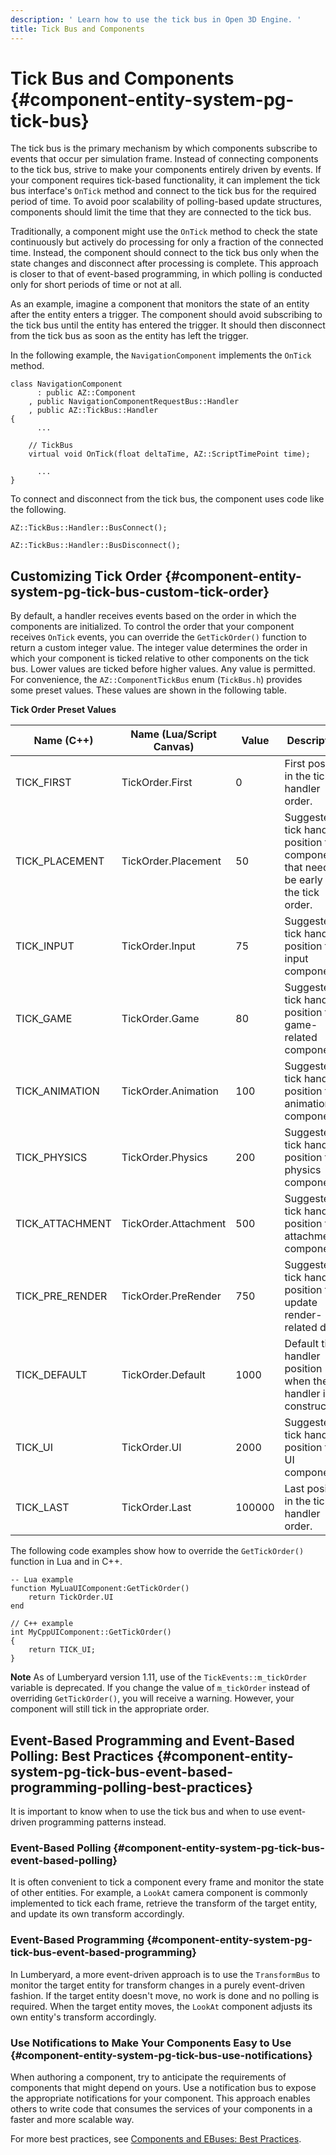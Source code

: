 ```yaml
---
description: ' Learn how to use the tick bus in Open 3D Engine. '
title: Tick Bus and Components
---
```

# Tick Bus and Components {#component-entity-system-pg-tick-bus}

The tick bus is the primary mechanism by which components subscribe to events that occur per simulation frame\. Instead of connecting components to the tick bus, strive to make your components entirely driven by events\. If your component requires tick\-based functionality, it can implement the tick bus interface's `OnTick` method and connect to the tick bus for the required period of time\. To avoid poor scalability of polling\-based update structures, components should limit the time that they are connected to the tick bus\.

Traditionally, a component might use the `OnTick` method to check the state continuously but actively do processing for only a fraction of the connected time\. Instead, the component should connect to the tick bus only when the state changes and disconnect after processing is complete\. This approach is closer to that of event\-based programming, in which polling is conducted only for short periods of time or not at all\.

As an example, imagine a component that monitors the state of an entity after the entity enters a trigger\. The component should avoid subscribing to the tick bus until the entity has entered the trigger\. It should then disconnect from the tick bus as soon as the entity has left the trigger\.

In the following example, the `NavigationComponent` implements the `OnTick` method\.

```
class NavigationComponent
      : public AZ::Component
    , public NavigationComponentRequestBus::Handler
    , public AZ::TickBus::Handler
{
      ...

    // TickBus
    virtual void OnTick(float deltaTime, AZ::ScriptTimePoint time);

      ...
}
```

To connect and disconnect from the tick bus, the component uses code like the following\.

```
AZ::TickBus::Handler::BusConnect();
```

```
AZ::TickBus::Handler::BusDisconnect();
```

## Customizing Tick Order {#component-entity-system-pg-tick-bus-custom-tick-order}

By default, a handler receives events based on the order in which the components are initialized\. To control the order that your component receives `OnTick` events, you can override the `GetTickOrder()` function to return a custom integer value\. The integer value determines the order in which your component is ticked relative to other components on the tick bus\. Lower values are ticked before higher values\. Any value is permitted\. For convenience, the `AZ::ComponentTickBus` enum \(`TickBus.h`\) provides some preset values\. These values are shown in the following table\.


**Tick Order Preset Values**

| Name \(C\+\+\) | Name \(Lua/Script Canvas\) | Value | Description |
| --- | --- | --- | --- |
| TICK\_FIRST | TickOrder\.First | 0 | First position in the tick handler order\. |
| TICK\_PLACEMENT | TickOrder\.Placement | 50 | Suggested tick handler position for components that need to be early in the tick order\. |
| TICK\_INPUT | TickOrder\.Input | 75 | Suggested tick handler position for input components\. |
| TICK\_GAME | TickOrder\.Game | 80 | Suggested tick handler position for game\-related components\. |
| TICK\_ANIMATION | TickOrder\.Animation | 100 | Suggested tick handler position for animation components\. |
| TICK\_PHYSICS | TickOrder\.Physics | 200 | Suggested tick handler position for physics components\. |
| TICK\_ATTACHMENT | TickOrder\.Attachment | 500 | Suggested tick handler position for attachment components\. |
| TICK\_PRE\_RENDER | TickOrder\.PreRender | 750 | Suggested tick handler position to update render\-related data\. |
| TICK\_DEFAULT | TickOrder\.Default | 1000 | Default tick handler position when the handler is constructed\. |
| TICK\_UI | TickOrder\.UI | 2000 | Suggested tick handler position for UI components\. |
| TICK\_LAST | TickOrder\.Last | 100000 | Last position in the tick handler order\. |

The following code examples show how to override the `GetTickOrder()` function in Lua and in C\+\+\.

```
-- Lua example
function MyLuaUIComponent:GetTickOrder()
    return TickOrder.UI
end
```

```
// C++ example
int MyCppUIComponent::GetTickOrder()
{
    return TICK_UI;
}
```

**Note**
As of Lumberyard version 1\.11, use of the `TickEvents::m_tickOrder` variable is deprecated\. If you change the value of `m_tickOrder` instead of overriding `GetTickOrder()`, you will receive a warning\. However, your component will still tick in the appropriate order\.

## Event\-Based Programming and Event\-Based Polling: Best Practices {#component-entity-system-pg-tick-bus-event-based-programming-polling-best-practices}

It is important to know when to use the tick bus and when to use event\-driven programming patterns instead\.

### Event\-Based Polling {#component-entity-system-pg-tick-bus-event-based-polling}

It is often convenient to tick a component every frame and monitor the state of other entities\. For example, a `LookAt` camera component is commonly implemented to tick each frame, retrieve the transform of the target entity, and update its own transform accordingly\.

### Event\-Based Programming {#component-entity-system-pg-tick-bus-event-based-programming}

In Lumberyard, a more event\-driven approach is to use the `TransformBus` to monitor the target entity for transform changes in a purely event\-driven fashion\. If the target entity doesn't move, no work is done and no polling is required\. When the target entity moves, the `LookAt` component adjusts its own entity's transform accordingly\.

### Use Notifications to Make Your Components Easy to Use {#component-entity-system-pg-tick-bus-use-notifications}

When authoring a component, try to anticipate the requirements of components that might depend on yours\. Use a notification bus to expose the appropriate notifications for your component\. This approach enables others to write code that consumes the services of your components in a faster and more scalable way\.

For more best practices, see [Components and EBuses: Best Practices](/docs/user-guide/features/engine/ebus/entity-system-pg-components-ebuses-best-practices.md)\.
